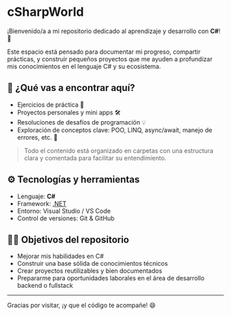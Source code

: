 # cSharpWorld

¡Bienvenido/a a mi repositorio dedicado al aprendizaje y desarrollo con **C#**! 🚀

Este espacio está pensado para documentar mi progreso, compartir prácticas, y construir pequeños proyectos que me ayuden a profundizar mis conocimientos en el lenguaje C# y su ecosistema.

## 📁 ¿Qué vas a encontrar aquí?

- Ejercicios de práctica 🎯  
- Proyectos personales y mini apps 🛠️  
- Resoluciones de desafíos de programación 💡  
- Exploración de conceptos clave: POO, LINQ, async/await, manejo de errores, etc. 📘  

> Todo el contenido está organizado en carpetas con una estructura clara y comentada para facilitar su entendimiento.

## ⚙️ Tecnologías y herramientas

- Lenguaje: **C#**
- Framework: [.NET](https://dotnet.microsoft.com/)
- Entorno: Visual Studio / VS Code
- Control de versiones: Git & GitHub

## 🧑‍💻 Objetivos del repositorio

- Mejorar mis habilidades en C#
- Construir una base sólida de conocimientos técnicos
- Crear proyectos reutilizables y bien documentados
- Prepararme para oportunidades laborales en el área de desarrollo backend o fullstack

---

Gracias por visitar, ¡y que el código te acompañe! 😄  
